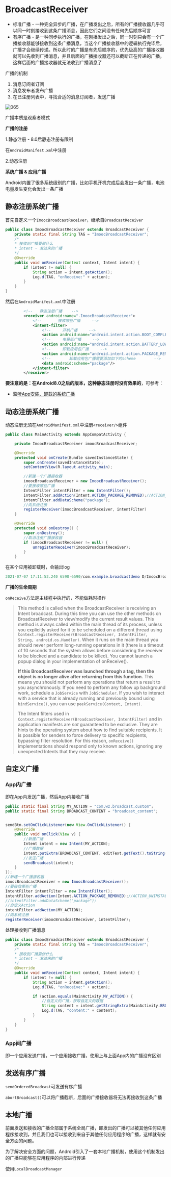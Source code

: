 # BroadcastReceiver

+ 标准广播 - 一种完全异步的广播，在广播发出之后，所有的广播接收器几乎可以同一时刻接收到这条广播消息，因此它们之间没有任何先后顺序可言
+ 有序广播 - 是一种同步执行的广播，在刚播发出之后，同一时刻只会有一个广播接收器能够接收到这条广播消息，当这个广播接收器中的逻辑执行完毕后，广播才会继续传递。所以此时的广播是有先后顺序的，优先级高的广播接收器就可以先收到广播消息，并且后面的广播接收器还可以截断正在传递的广播，这样后面的广播接收器就无法收到广播消息了



广播的机制

1. 消息订阅者订阅
2. 消息发布者发布广播
3. 在已注册列表中，寻找合适的消息订阅者，发送广播



![065](https://github.com/winfredzen/Android-Basic/blob/master/%E5%9F%BA%E7%A1%80%E7%9F%A5%E8%AF%86/images/065.png)



广播本质是观察者模式

**广播的注册**

1.静态注册 - 8.0后静态注册有限制

在`AndroidManifest.xml`中注册

2.动态注册



**系统广播 & 应用广播**

Android内置了很多系统级别的广播，比如手机开机完成后会发出一条广播，电池电量发生变化会发出一条广播



## 静态注册系统广播

首先自定义一个`ImoocBroadcastReceiver`，继承自`BroadcastReceiver`

```java
public class ImoocBroadcastReceiver extends BroadcastReceiver {
    private static final String TAG = "ImoocBroadcastReceiver";
    /*
    * 接收到广播要做什么
    * intent - 发过来的广播
    */
    @Override
    public void onReceive(Context context, Intent intent) {
        if (intent != null) {
            String action = intent.getAction();
            Log.d(TAG, "onReceive:" + action);
        }
    }
}
```

然后在`AndroidManifest.xml`中注册

```xml
        <!--   静态注册广播    -->
        <receiver android:name=".ImoocBroadcastReceiver">
            <!--       接收哪些广播     -->
            <intent-filter>
                <!--     开机广播     -->
                <action android:name="android.intent.action.BOOT_COMPLETED" />
                <!--     电量低广播     -->
                <action android:name="android.intent.action.BATTERY_LOW" />
                <!--     卸载应用包广播     -->
                <action android:name="android.intent.action.PACKAGE_REMOVED" />
                <!--        卸载应用包广播需要添加如下的scheme        -->
                <data android:scheme="package"/>
            </intent-filter>
        </receiver>
```

**要注意的是：在Android8.0之后的版本，这种静态注册时没有效果的**，可参考：

+ [监听App安装、卸载的系统广播](https://blog.csdn.net/ezconn/article/details/116804530)



## 动态注册系统广播

动态注册无须在`AndroidManifest.xml`中注册`<receiver/>`组件

```java
public class MainActivity extends AppCompatActivity {

    private ImoocBroadcastReceiver imoocBroadcastReceiver;

    @Override
    protected void onCreate(Bundle savedInstanceState) {
        super.onCreate(savedInstanceState);
        setContentView(R.layout.activity_main);

        //新建一个广播接收器
        imoocBroadcastReceiver = new ImoocBroadcastReceiver();
        //要接收哪些广播
        IntentFilter intentFilter = new IntentFilter();
        intentFilter.addAction(Intent.ACTION_PACKAGE_REMOVED);//ACTION_UNINSTALL_PACKAGE无效果
        intentFilter.addDataScheme("package");
        //向系统注册
        registerReceiver(imoocBroadcastReceiver, intentFilter)
    }

    @Override
    protected void onDestroy() {
        super.onDestroy();
        //取消注册广播接收器
        if (imoocBroadcastReceiver != null) {
            unregisterReceiver(imoocBroadcastReceiver);
        }
    }

```

在某个应用被卸载时，会输出log

```java
2021-07-07 17:11:52.240 6590-6590/com.example.broadcastdemo D/ImoocBroadcastReceiver: onReceive:android.intent.action.PACKAGE_REMOVED
```



**广播的生命周期**

`onReceive`方法是主线程中执行的，不能做耗时操作

> This method is called when the BroadcastReceiver is receiving an Intent broadcast. During this time you can use the other methods on BroadcastReceiver to view/modify the current result values. This method is always called within the main thread of its process, unless you explicitly asked for it to be scheduled on a different thread using `Context.registerReceiver(BroadcastReceiver, IntentFilter, String, android.os.Handler)`. When it runs on the main thread you should never perform long-running operations in it (there is a timeout of 10 seconds that the system allows before considering the receiver to be blocked and a candidate to be killed). You cannot launch a popup dialog in your implementation of onReceive().
>
> **If this BroadcastReceiver was launched through a <receiver> tag, then the object is no longer alive after returning from this function.** This means you should not perform any operations that return a result to you asynchronously. If you need to perform any follow up background work, schedule a `JobService` with `JobScheduler`. If you wish to interact with a service that is already running and previously bound using `bindService()`, you can use `peekService(Context, Intent)`.
>
> The Intent filters used in `Context.registerReceiver(BroadcastReceiver, IntentFilter)` and in application manifests are *not* guaranteed to be exclusive. They are hints to the operating system about how to find suitable recipients. It is possible for senders to force delivery to specific recipients, bypassing filter resolution. For this reason, `onReceive()` implementations should respond only to known actions, ignoring any unexpected Intents that they may receive.



## 自定义广播

### App内广播

即在App内发送广播，然后App内接收广播

```java
public static final String MY_ACTION = "com.wz.broadcast.custom";
public static final String BROADCAST_CONTENT = "broadcast_content";


sendBtn.setOnClickListener(new View.OnClickListener() {
    @Override
    public void onClick(View v) {
        //新建广播
        Intent intent = new Intent(MY_ACTION);
        //广播数据
        intent.putExtra(BROADCAST_CONTENT, editText.getText().toString());
        //发送广播
        sendBroadcast(intent);
    }
});
//新建一个广播接收器
imoocBroadcastReceiver = new ImoocBroadcastReceiver();
//要接收哪些广播
IntentFilter intentFilter = new IntentFilter();
intentFilter.addAction(Intent.ACTION_PACKAGE_REMOVED);//ACTION_UNINSTALL_PACKAGE无效果
//intentFilter.addDataScheme("package");
//自定义Action
intentFilter.addAction(MY_ACTION);
//向系统注册
registerReceiver(imoocBroadcastReceiver, intentFilter);
```

处理接收到广播消息

```java
public class ImoocBroadcastReceiver extends BroadcastReceiver {
    private static final String TAG = "ImoocBroadcastReceiver";
    /*
    * 接收到广播要做什么
    * intent - 发过来的广播
    */
    @Override
    public void onReceive(Context context, Intent intent) {
        if (intent != null) {
            String action = intent.getAction();
            Log.d(TAG, "onReceive:" + action);

            if (action.equals(MainActivity.MY_ACTION)) {
                //自定义的广播，获取自定义的数据
                String content = intent.getStringExtra(MainActivity.BROADCAST_CONTENT);
                Log.d(TAG, "content:" + content);
            }
        }
    }
}
```



### App间广播

即一个应用发送广播，一个应用接收广播，使用上与上面App内的广播没有区别



## 发送有序广播

`sendOrderedBroadcast`可发送有序广播

`abortBroadcast()`可以将广播截断，后面的广播接收器将无法再接收到这条广播



## 本地广播

前面发送和接收的广播全部属于系统全局广播，即发出的广播可以被其他任何应用程序接收到，并且我们也可以接收到来自于其他任何应用程序的广播，这样就有安全方面的问题。

为了解决安全方面的问题，Android引入了一套本地广播机制，使用这个机制发出的广播只能够在应用程序的内部进行传递

使用`LocalBroadcastManager`





















